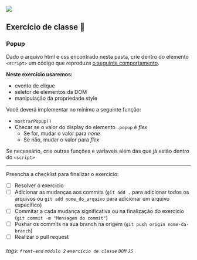 ![](https://i.imgur.com/xG74tOh.png)

## Exercício de classe 🏫

### Popup

Dado o arquivo html e css encontrado nesta pasta, crie dentro do elemento `<script>` um código que reproduza [o seguinte comportamento](https://i.imgur.com/hw6kY0U.gif).

**Neste exercício usaremos:**
 - evento de clique
 - seletor de elementos da DOM
 - manipulação da propriedade style

Você deverá implementar no mínimo a seguinte função: 
 - `mostrarPopup()` 
  - Checar se o valor do display do elemento `.popup` é *flex*
    - Se for, mudar o valor para *none*
    - Se não, mudar o valor para *flex*

Se necessário, crie outras funções e varíaveis além das que já estão dentro do `<script>`

---

Preencha a checklist para finalizar o exercício:

- [ ] Resolver o exercício
- [ ] Adicionar as mudanças aos commits (`git add .` para adicionar todos os arquivos ou `git add nome_do_arquivo` para adicionar um arquivo específico)
- [ ] Commitar a cada mudança significativa ou na finalização do exercício (`git commit -m "Mensagem do commit"`)
- [ ] Pushar os commits na sua branch na origem (`git push origin nome-da-branch`)
- [ ] Realizar o pull request

###### tags: `front-end` `módulo 2` `exercício de classe` `DOM` `JS`
